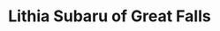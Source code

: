 ---
title: "Lithia Subaru of Great Falls"
url: /great-falls/lithia-subaru-of-great-falls/
shop: Autohaus
---